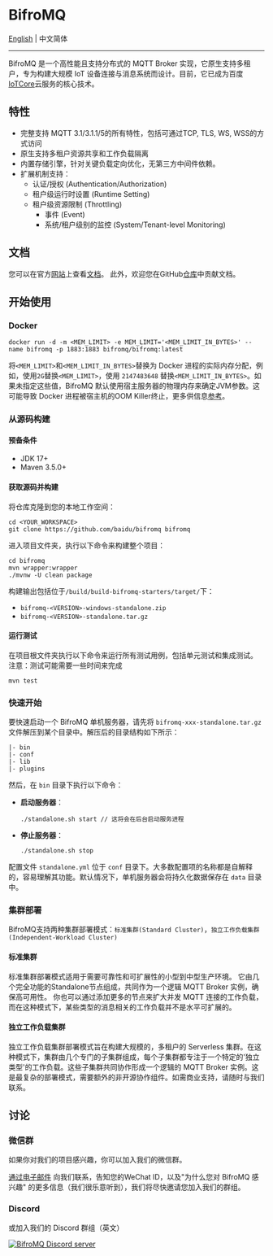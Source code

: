 # BifroMQ

[English](./README.md) | 中文简体

---

BifroMQ 是一个高性能且支持分布式的 MQTT Broker 实现，它原生支持多租户，专为构建大规模 IoT
设备连接与消息系统而设计。目前，它已成为百度 [IoTCore](https://cloud.baidu.com/product/iot.html)云服务的核心技术。

## 特性

* 完整支持 MQTT 3.1/3.1.1/5的所有特性，包括可通过TCP, TLS, WS, WSS的方式访问
* 原生支持多租户资源共享和工作负载隔离
* 内置存储引擎，针对关键负载定向优化，无第三方中间件依赖。
* 扩展机制支持：
    * 认证/授权 (Authentication/Authorization)
  * 租户级运行时设置 (Runtime Setting)
  * 租户级资源限制 (Throttling)
    * 事件 (Event)
    * 系统/租户级别的监控 (System/Tenant-level Monitoring)

## 文档

您可以在官方[网站](https://bifromq.io/zh-Hans/)上查看[文档](https://bifromq.io/zh-Hans/docs/get_started/intro/)。
此外，欢迎您在GitHub[仓库](https://github.com/bifromqio/bifromq-docs)中贡献文档。

## 开始使用

### Docker

```
docker run -d -m <MEM_LIMIT> -e MEM_LIMIT='<MEM_LIMIT_IN_BYTES>' --name bifromq -p 1883:1883 bifromq/bifromq:latest
```

将`<MEM_LIMIT>`和`<MEM_LIMIT_IN_BYTES>`替换为 Docker 进程的实际内存分配，例如，使用`2G`替换`<MEM_LIMIT>`，使用 `2147483648`
替换`<MEM_LIMIT_IN_BYTES>`。如果未指定这些值，BifroMQ 默认使用宿主服务器的物理内存来确定JVM参数。这可能导致 Docker
进程被宿主机的OOM Killer终止，更多供信息[参考](https://bifromq.io/zh-Hans/docs/installation/docker/)。

### 从源码构建

#### 预备条件

* JDK 17+
* Maven 3.5.0+

#### 获取源码并构建

将仓库克隆到您的本地工作空间：

```
cd <YOUR_WORKSPACE>
git clone https://github.com/baidu/bifromq bifromq
```

进入项目文件夹，执行以下命令来构建整个项目：

```
cd bifromq
mvn wrapper:wrapper
./mvnw -U clean package
```

构建输出包括位于`/build/build-bifromq-starters/target/`下：

* `bifromq-<VERSION>-windows-standalone.zip`
* `bifromq-<VERSION>-standalone.tar.gz`

#### 运行测试

在项目根文件夹执行以下命令来运行所有测试用例，包括单元测试和集成测试。
注意：测试可能需要一些时间来完成

```
mvn test
```

### 快速开始

要快速启动一个 BifroMQ 单机服务器，请先将 `bifromq-xxx-standalone.tar.gz` 文件解压到某个目录中。解压后的目录结构如下所示：

```
|- bin
|- conf
|- lib
|- plugins
```

然后，在 `bin` 目录下执行以下命令：

- **启动服务器**：

  ```
  ./standalone.sh start // 这将会在后台启动服务进程
  ```

- **停止服务器**：

  ```
  ./standalone.sh stop
  ```

配置文件 `standalone.yml` 位于 `conf`
目录下。大多数配置项的名称都是自解释的，容易理解其功能。默认情况下，单机服务器会将持久化数据保存在 `data` 目录中。

### 集群部署

BifroMQ支持两种集群部署模式：`标准集群(Standard Cluster)`，`独立工作负载集群(Independent-Workload Cluster)`

#### 标准集群

标准集群部署模式适用于需要可靠性和可扩展性的小型到中型生产环境。 它由几个完全功能的Standalone节点组成，共同作为一个逻辑
MQTT Broker 实例，确保高可用性。 你也可以通过添加更多的节点来扩大并发 MQTT 连接的工作负载，而在这种模式下，某些类型的消息相关的工作负载并不是水平可扩展的。

#### 独立工作负载集群

独立工作负载集群部署模式旨在构建大规模的，多租户的 Serverless
集群。在这种模式下，集群由几个专门的子集群组成，每个子集群都专注于一个特定的'独立类型'的工作负载。这些子集群共同协作形成一个逻辑的
MQTT Broker 实例。这是最复杂的部署模式，需要额外的非开源协作组件。如需商业支持，请随时与我们联系。

## 讨论

### 微信群

如果你对我们的项目感兴趣，你可以加入我们的微信群。

[通过电子邮件](mailto:hello@bifromq.io) 向我们联系，告知您的WeChat ID，以及"为什么您对 BifroMQ 感兴趣"
的更多信息（我们很乐意听到），我们将尽快邀请您加入我们的群组。

### Discord

或加入我们的 Discord 群组（英文）

<a href="https://discord.gg/Pfs3QRadRB"><img src="https://img.shields.io/discord/1115542029531885599?logo=discord&logoColor=white" alt="BifroMQ Discord server" /></a>
